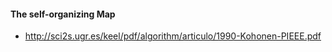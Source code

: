 #### The self-organizing Map
- http://sci2s.ugr.es/keel/pdf/algorithm/articulo/1990-Kohonen-PIEEE.pdf
